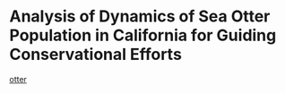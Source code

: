 #  Analysis of Dynamics of Sea Otter Population in California for Guiding Conservational Efforts
[otter](./sea-otter-intro.jpg)
